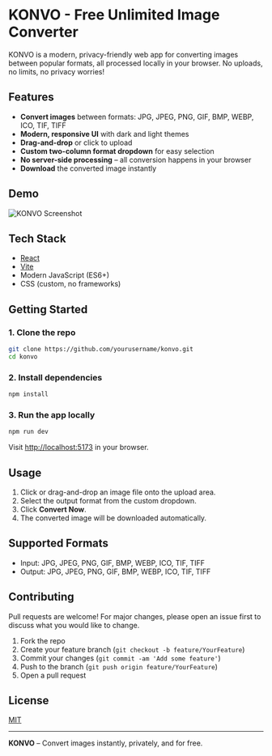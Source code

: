 # KONVO - Free Unlimited Image Converter

KONVO is a modern, privacy-friendly web app for converting images between popular formats, all processed locally in your browser. No uploads, no limits, no privacy worries!

## Features
- **Convert images** between formats: JPG, JPEG, PNG, GIF, BMP, WEBP, ICO, TIF, TIFF
- **Modern, responsive UI** with dark and light themes
- **Drag-and-drop** or click to upload
- **Custom two-column format dropdown** for easy selection
- **No server-side processing** – all conversion happens in your browser
- **Download** the converted image instantly

## Demo
![KONVO Screenshot](./screenshot.png)

## Tech Stack
- [React](https://react.dev/)
- [Vite](https://vitejs.dev/)
- Modern JavaScript (ES6+)
- CSS (custom, no frameworks)

## Getting Started

### 1. Clone the repo
```bash
git clone https://github.com/yourusername/konvo.git
cd konvo
```

### 2. Install dependencies
```bash
npm install
```

### 3. Run the app locally
```bash
npm run dev
```
Visit [http://localhost:5173](http://localhost:5173) in your browser.

## Usage
1. Click or drag-and-drop an image file onto the upload area.
2. Select the output format from the custom dropdown.
3. Click **Convert Now**.
4. The converted image will be downloaded automatically.

## Supported Formats
- Input: JPG, JPEG, PNG, GIF, BMP, WEBP, ICO, TIF, TIFF
- Output: JPG, JPEG, PNG, GIF, BMP, WEBP, ICO, TIF, TIFF

## Contributing
Pull requests are welcome! For major changes, please open an issue first to discuss what you would like to change.

1. Fork the repo
2. Create your feature branch (`git checkout -b feature/YourFeature`)
3. Commit your changes (`git commit -am 'Add some feature'`)
4. Push to the branch (`git push origin feature/YourFeature`)
5. Open a pull request

## License
[MIT](LICENSE)

---
**KONVO** – Convert images instantly, privately, and for free. 